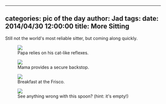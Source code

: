 
---
categories: pic of the day
author: Jad
tags: 
date: 2014/04/30 12:00:00
title: More Sitting
---
Still not the world's most reliable sitter, but coming along quickly.


<figure>
<img src="/img/2014/04/30/img_20140430172317_medium.jpg" />
<figcaption>Papa relies on his cat-like reflexes.</figcaption>
</figure>

<figure>
<img src="/img/2014/04/30/img_8153_medium.jpg" />
<figcaption>Mama provides a secure backstop.</figcaption>
</figure>

<figure>
<img src="/img/2014/04/30/img_20140430092029_medium.jpg" />
<figcaption>Breakfast at the Frisco.</figcaption>
</figure>

<figure>
<img src="/img/2014/04/30/img_20140430144511_medium.jpg" />
<figcaption>See anything wrong with this spoon? (hint: it's empty!)</figcaption>
</figure>
